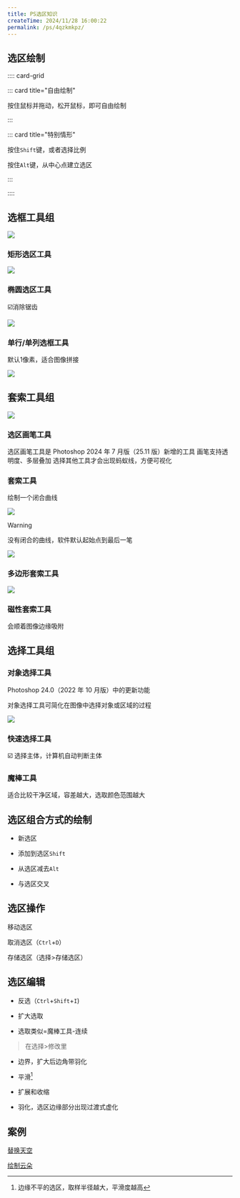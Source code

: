```yaml
---
title: PS选区知识
createTime: 2024/11/28 16:00:22
permalink: /ps/4qzkmkpz/
---
```

## 选区绘制

:::: card-grid

::: card title="自由绘制"

按住鼠标并拖动，松开鼠标，即可自由绘制

:::

::: card title="特别情形"

按住`Shift`键，或者选择比例

按住`Alt`键，从中心点建立选区

:::

::::

## 选框工具组

![](https://file.iglooblog.top/ps/PixPin_2025-01-20_21-59-51.png)

### 矩形选区工具

![](https://file.iglooblog.top/ps/%E6%88%AA%E5%B1%8F2025-01-20%2021.31.59.png)

### 椭圆选区工具

☑️消除锯齿

![](https://file.iglooblog.top/ps/PixPin_2025-01-20_21-32-44.png)


### 单行/单列选框工具

默认1像素，适合图像拼接

![](https://file.iglooblog.top/ps/%E6%88%AA%E5%B1%8F2025-01-20%2021.34.42.png)

## 套索工具组

![](https://file.iglooblog.top/ps/PixPin_2025-01-20_22-00-18.png)

### 选区画笔工具

选区画笔工具是 Photoshop 2024 年 7 月版（25.11 版）新增的工具
画笔支持透明度、多层叠加
选择其他工具才会出现蚂蚁线，方便可视化

### 套索工具

绘制一个闭合曲线

![](https://file.iglooblog.top/ps/PixPin_2025-01-20_21-38-34.gif)

>[!warning]
>
>没有闭合的曲线，软件默认起始点到最后一笔

![](https://file.iglooblog.top/ps/PixPin_2025-01-20_21-37-08.gif)


### 多边形套索工具

![](https://file.iglooblog.top/ps/PixPin_2025-01-20_21-56-14.gif)

### 磁性套索工具

会顺着图像边缘吸附

## 选择工具组

### 对象选择工具

Photoshop 24.0（2022 年 10 月版）中的更新功能

对象选择工具可简化在图像中选择对象或区域的过程

![](https://file.iglooblog.top/ps/%E6%88%AA%E5%B1%8F2025-03-16%2012.14.03.png)

### 快速选择工具

☑️ 选择主体，计算机自动判断主体

### 魔棒工具

适合比较干净区域，容差越大，选取颜色范围越大

## 选区组合方式的绘制

- 新选区

- 添加到选区`Shift`

- 从选区减去`Alt`
- 与选区交叉

## 选区操作

移动选区

取消选区（`Ctrl`+`D`）

存储选区（选择>存储选区）

## 选区编辑

- 反选（`Ctrl`+`Shift`+`I`)

- 扩大选取

- 选取类似=魔棒工具-连续

> 在选择>修改里

- 边界，扩大后边角带羽化

- 平滑[^1]

- 扩展和收缩

- 羽化，选区边缘部分出现过渡式虚化

## 案例

[替换天空](https://iglooblog.top:82/post/%E6%9B%BF%E6%8D%A2%E5%A4%A9%E7%A9%BA)

[绘制云朵](https://iglooblog.top:82/post/%E7%BB%98%E5%88%B6%E4%BA%91%E6%9C%B5)

[^1]:边缘不平的选区，取样半径越大，平滑度越高